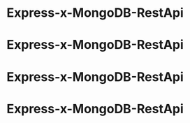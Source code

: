 # Express-x-MongoDB-RestApi
# Express-x-MongoDB-RestApi
# Express-x-MongoDB-RestApi
# Express-x-MongoDB-RestApi
